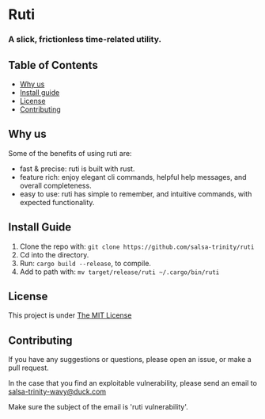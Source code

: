 # Ruti

### A slick, frictionless time-related utility.

## Table of Contents

- [Why us](#why-us)
- [Install guide](#install-guide)
- [License](#license)
- [Contributing](#contributing)

## Why us

Some of the benefits of using ruti are:

- fast & precise: ruti is built with rust.
- feature rich: enjoy elegant cli commands, helpful help messages, and overall completeness.
- easy to use: ruti has simple to remember, and intuitive commands, with expected functionality.

## Install Guide

1. Clone the repo with: `git clone https://github.com/salsa-trinity/ruti`
2. Cd into the directory.
3. Run: `cargo build --release`, to compile.
4. Add to path with: `mv target/release/ruti ~/.cargo/bin/ruti`

## License

This project is under [The MIT License](https://mit-license.org/)

## Contributing

If you have any suggestions or questions, please open an issue, or make a pull request.

In the case that you find an exploitable vulnerability, please send an email to <salsa-trinity-wavy@duck.com>

Make sure the subject of the email is 'ruti vulnerability'.

